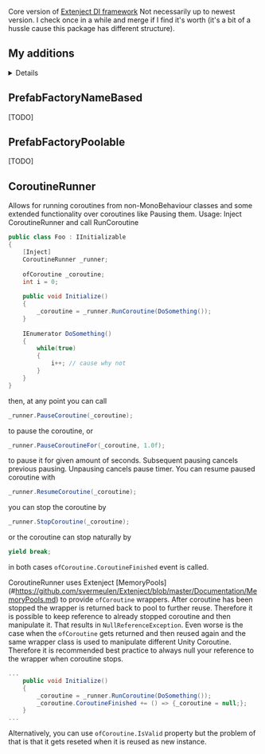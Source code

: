 Core version of [Extenject DI framework](https://github.com/svermeulen/Extenject)
Not necessarily up to newest version. I check once in a while and merge if I find it's worth (it's a bit of a hussle cause this package has different structure).

## My additions
<details>
<summary>Details</summary>

 * PrefabFactoryNameBased [#prefabfactorynamebased]
 * PrefabFactoryPoolable [#prefabfactorypoolable]
 * [CoroutineRunner] (#coroutinerunner)
 
</details>

## PrefabFactoryNameBased
 [TODO]
 
 
## PrefabFactoryPoolable
 [TODO]

 
## CoroutineRunner
Allows for running coroutines from non-MonoBehaviour classes and some extended functionality over coroutines like Pausing them.
Usage: Inject CoroutineRunner and call RunCoroutine

```csharp
public class Foo : IInitializable
{
	[Inject]
	CoroutineRunner _runner;
	
	ofCoroutine _coroutine;
	int i = 0;
	
	public void Initialize()
	{
		_coroutine = _runner.RunCoroutine(DoSomething());
	}
	
	IEnumerator DoSomething()
	{
		while(true)
		{
			i++; // cause why not
		}
	}
}
```

then, at any point you can call 

```csharp
_runner.PauseCoroutine(_coroutine);
```

to pause the coroutine, or

```csharp
_runner.PauseCoroutineFor(_coroutine, 1.0f);
```

to pause it for given amount of seconds. Subsequent pausing cancels previous pausing. Unpausing cancels pause timer.
You can resume paused coroutine with

```csharp
_runner.ResumeCoroutine(_coroutine);
```

you can stop the coroutine by 

```csharp
_runner.StopCoroutine(_coroutine);
```

or the coroutine can stop naturally by

```csharp
yield break;
```

in both cases `ofCoroutine.CoroutineFinished` event is called.

CoroutineRunner uses Extenject [MemoryPools] (#https://github.com/svermeulen/Extenject/blob/master/Documentation/MemoryPools.md) to provide `ofCoroutine` wrappers. After coroutine has been stopped the wrapper is returned back to pool to further reuse. Therefore it is possible to keep reference to already stopped coroutine and then manipulate it. That results in `NullReferenceException`. Even worse is the case when the `ofCoroutine` gets returned and then reused again and the same wrapper class is used to manipulate different Unity Coroutine. Therefore it is recommended best practice to always null your reference to the wrapper when coroutine stops.

```csharp
...
	public void Initialize()
	{
		_coroutine = _runner.RunCoroutine(DoSomething());
		_coroutine.CoroutineFinished += () => {_coroutine = null;};
	}
...
```

Alternatively, you can use `ofCoroutine.IsValid` property but the problem of that is that it gets reseted when it is reused as new instance.
